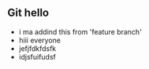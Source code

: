 ## Git hello

- i ma addind this from 'feature branch'
- hiii everyone
- jefjfdkfdsfk
- idjsfuifudsf